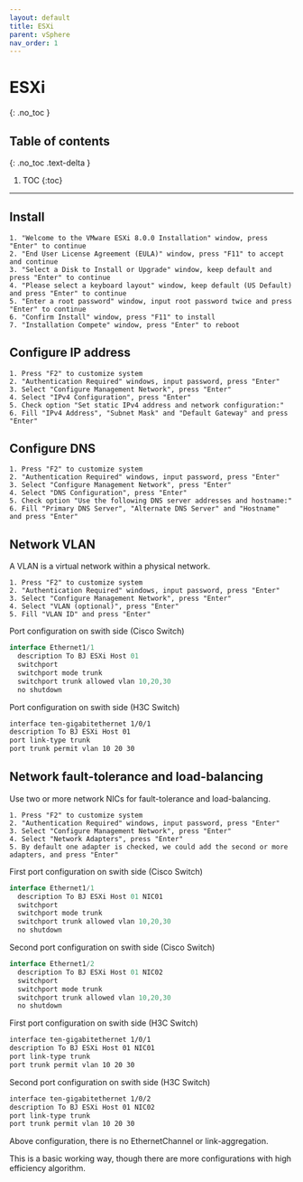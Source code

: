 ```yaml
---
layout: default
title: ESXi
parent: vSphere
nav_order: 1
---
```


# ESXi
{: .no_toc }

## Table of contents
{: .no_toc .text-delta }

1. TOC
{:toc}

---

## Install

```shell
1. "Welcome to the VMware ESXi 8.0.0 Installation" window, press "Enter" to continue
2. "End User License Agreement (EULA)" window, press "F11" to accept and continue
3. "Select a Disk to Install or Upgrade" window, keep default and press "Enter" to continue
4. "Please select a keyboard layout" window, keep default (US Default) and press "Enter" to continue
5. "Enter a root password" window, input root password twice and press "Enter" to continue
6. "Confirm Install" window, press "F11" to install
7. "Installation Compete" window, press "Enter" to reboot
```

## Configure IP address
```shell
1. Press "F2" to customize system
2. "Authentication Required" windows, input password, press "Enter"
3. Select "Configure Management Network", press "Enter"
4. Select "IPv4 Configuration", press "Enter"
5. Check option "Set static IPv4 address and network configuration:"
6. Fill "IPv4 Address", "Subnet Mask" and "Default Gateway" and press "Enter"
```

## Configure DNS
```shell
1. Press "F2" to customize system
2. "Authentication Required" windows, input password, press "Enter"
3. Select "Configure Management Network", press "Enter"
4. Select "DNS Configuration", press "Enter"
5. Check option "Use the following DNS server addresses and hostname:"
6. Fill "Primary DNS Server", "Alternate DNS Server" and "Hostname" and press "Enter"
```

## Network VLAN

A VLAN is a virtual network within a physical network.

```shell
1. Press "F2" to customize system
2. "Authentication Required" windows, input password, press "Enter"
3. Select "Configure Management Network", press "Enter"
4. Select "VLAN (optional)", press "Enter"
5. Fill "VLAN ID" and press "Enter"
```

Port configuration on swith side (Cisco Switch)
```js
interface Ethernet1/1
  description To BJ ESXi Host 01
  switchport
  switchport mode trunk
  switchport trunk allowed vlan 10,20,30
  no shutdown
```

Port configuration on swith side (H3C Switch)
```css
interface ten-gigabitethernet 1/0/1
description To BJ ESXi Host 01
port link-type trunk
port trunk permit vlan 10 20 30
```

## Network fault-tolerance and load-balancing

Use two or more network NICs for fault-tolerance and load-balancing.

```shell
1. Press "F2" to customize system
2. "Authentication Required" windows, input password, press "Enter"
3. Select "Configure Management Network", press "Enter"
4. Select "Network Adapters", press "Enter"
5. By default one adapter is checked, we could add the second or more adapters, and press "Enter"
```

First port configuration on swith side (Cisco Switch)
```js
interface Ethernet1/1
  description To BJ ESXi Host 01 NIC01
  switchport
  switchport mode trunk
  switchport trunk allowed vlan 10,20,30
  no shutdown
```

Second port configuration on swith side (Cisco Switch)
```js
interface Ethernet1/2
  description To BJ ESXi Host 01 NIC02
  switchport
  switchport mode trunk
  switchport trunk allowed vlan 10,20,30
  no shutdown
```

First port configuration on swith side (H3C Switch)
```css
interface ten-gigabitethernet 1/0/1
description To BJ ESXi Host 01 NIC01
port link-type trunk
port trunk permit vlan 10 20 30
```

Second port configuration on swith side (H3C Switch)
```css
interface ten-gigabitethernet 1/0/2
description To BJ ESXi Host 01 NIC02
port link-type trunk
port trunk permit vlan 10 20 30
```

Above configuration, there is no EthernetChannel or link-aggregation.

This is a basic working way, though there are more configurations with high efficiency algorithm.